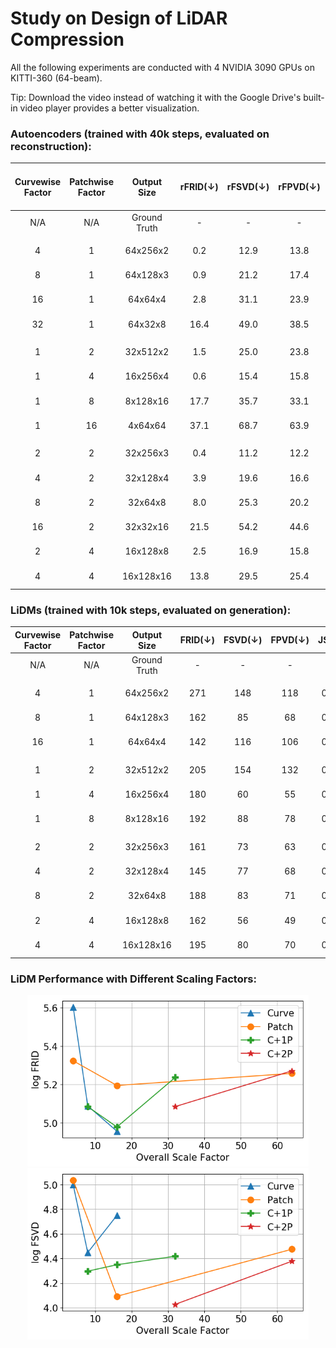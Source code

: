 # Study on Design of LiDAR Compression 

All the following experiments are conducted with 4 NVIDIA 3090 GPUs on KITTI-360 (64-beam).

Tip: Download the video instead of watching it with the Google Drive's built-in video player provides a better visualization.

### Autoencoders (trained with 40k steps, evaluated on reconstruction):

| Curvewise <br/> Factor | Patchwise <br/> Factor | Output <br/> Size | rFRID(↓) | rFSVD(↓) | rFPVD(↓) | CD(↓) | EMD(↓) | #Params (M) |                                                Directory                                                |                                                                                Visualization of Reconstruction (val)                                                                                 |
|:----------------------:|:----------------------:|:-----------------:|:--------:|:--------:|:--------:|:-----:|:------:|:-----------:|:-------------------------------------------------------------------------------------------------------:|:----------------------------------------------------------------------------------------------------------------------------------------------------------------------------------------------------:|
|          N/A           |          N/A           |   Ground Truth    |    -     |    -     |    -     |   -   |   -    |      -      |                                                    -                                                    | [Range Image](https://drive.google.com/file/d/1wAtQSlVwF2jCpcL3zbXlk2lGUYzo1GBf/view?usp=sharing), [Point Cloud](https://drive.google.com/file/d/1iHIB7Jw-WS0D_hXgQSOyyDyWCmPVR-6k/view?usp=sharing) |
|                        |                        |                   |          |          |          |       |        |             |                                                                                                         |                                                                                                                                                                                                      |
|           4            |           1            |     64x256x2      |   0.2    |   12.9   |   13.8   | 0.069 | 0.151  |    9.52     | [Google Drive](https://drive.google.com/drive/folders/1bLGigdh3oNBTfskdX5yisqJ3fd99wFnR?usp=drive_link) | [Range Image](https://drive.google.com/file/d/1w7slbsRjlU4kb0kl6LyjX-JojJvoWQhG/view?usp=sharing), [Point Cloud](https://drive.google.com/file/d/17ewPXoRMeA_HsvEOznsvxy3d6iKk7hC2/view?usp=sharing) |
|           8            |           1            |     64x128x3      |   0.9    |   21.2   |   17.4   | 0.141 | 0.230  |    10.76    |  [Google Drive](https://drive.google.com/drive/folders/1qPCPJC9TsIEO2UaZqurPu99m4syzfzuq?usp=sharing)   | [Range Image](https://drive.google.com/file/d/17kukYFlJY40_cVBuWXMLHiMe7ls2OLNh/view?usp=sharing), [Point Cloud](https://drive.google.com/file/d/116IXDMgrWn6OHtyEYIo6aM1ARloX3BWF/view?usp=sharing) |
|           16           |           1            |      64x64x4      |   2.8    |   31.1   |   23.9   | 0.220 | 0.265  |    12.43    |  [Google Drive](https://drive.google.com/drive/folders/1IHm3KlwG4lQAa9Ygt3WRUPfDxAQ1Tjia?usp=sharing)   | [Range Image](https://drive.google.com/file/d/12TKyoajTiU_hr1MAdK2PNveddorCshG4/view?usp=sharing), [Point Cloud](https://drive.google.com/file/d/18NCV7JoR3W1COaPH96a1ozbh8-58eT6n/view?usp=sharing) |
|           32           |           1            |      64x32x8      |   16.4   |   49.0   |   38.5   | 0.438 | 0.344  |    13.72    |  [Google Drive](https://drive.google.com/drive/folders/1CnUGOoAZDrSbDG3DjVx5pcouAT5WQTGN?usp=sharing)   | [Range Image](https://drive.google.com/file/d/1S2DPHfWAljKZrHJlPHIvxAPK2-rpdJ_J/view?usp=sharing), [Point Cloud](https://drive.google.com/file/d/1yx8V4Qav7sCigcfSHrrrJQOFF-s2PryV/view?usp=sharing) |
|                        |                        |                   |          |          |          |       |        |             |                                                                                                         |                                                                                                                                                                                                      |
|           1            |           2            |     32x512x2      |   1.5    |   25.0   |   23.8   | 0.096 | 0.178  |    2.87     |  [Google Drive](https://drive.google.com/drive/folders/16OLfvexGSuOO8zNxkVLvY6rglvLn3HRG?usp=sharing)   | [Range Image](https://drive.google.com/file/d/1tPPD2Pnn_6ge3x2yoJXhkDhe0Wi5Qxhw/view?usp=sharing), [Point Cloud](https://drive.google.com/file/d/1Xjg0ckVb208BFEgbv4VQtV-fVraEXUNC/view?usp=sharing) |
|           1            |           4            |     16x256x4      |   0.6    |   15.4   |   15.8   | 0.142 | 0.233  |    12.45    |  [Google Drive](https://drive.google.com/drive/folders/1ArTAar3UM-7eBmkGb2bqDF0MVW6GL0az?usp=sharing)   | [Range Image](https://drive.google.com/file/d/1Q_ZTRKyDOAmP314p9B6Cip79mc-FJ2se/view?usp=sharing), [Point Cloud](https://drive.google.com/file/d/1-t9zvSrov1OsF_WEIBqH3xkLzTJfxRBr/view?usp=sharing) |
|           1            |           8            |     8x128x16      |   17.7   |   35.7   |   33.1   | 0.384 | 0.327  |    15.78    |  [Google Drive](https://drive.google.com/drive/folders/1Ol2P6ZYYFjEImLAhIhY8iR_G6bLKI4Yx?usp=sharing)   | [Range Image](https://drive.google.com/file/d/14hPy2utsaxwPxW5PA7gO7ak7f-lcd-X5/view?usp=sharing), [Point Cloud](https://drive.google.com/file/d/1izj-_1hFkdaRCg2qUzkXByfCD-vBd_1M/view?usp=sharing) |
|           1            |           16           |      4x64x64      |   37.1   |   68.7   |   63.9   | 0.699 | 0.416  |    16.25    |  [Google Drive](https://drive.google.com/drive/folders/1_vihPf9xgnr4Zib-dYNUZ1n6kTMxT3rG?usp=sharing)   | [Range Image](https://drive.google.com/file/d/1G7evMm3H6WvbHFhBlCa8wxPzwVC3q-8H/view?usp=sharing), [Point Cloud](https://drive.google.com/file/d/1IdBrEpCIugvxVHyNOsNIg8Y8ZBWrHcWL/view?usp=sharing) |
|                        |                        |                   |          |          |          |       |        |             |                                                                                                         |                                                                                                                                                                                                      |
|           2            |           2            |     32x256x3      |   0.4    |   11.2   |   12.2   | 0.094 | 0.199  |    13.09    |  [Google Drive](https://drive.google.com/drive/folders/1SdFEtMGRE9Oi23jlDrtebslc5hxhYLBQ?usp=sharing)   | [Range Image](https://drive.google.com/file/d/1Ac4jVB6RkqMwV1fZcPGDyQhR3eE_Zj6C/view?usp=sharing), [Point Cloud](https://drive.google.com/file/d/1pg2ezSmXiu3ensvj564JIy6CpB46uZm7/view?usp=sharing) |
|           4            |           2            |     32x128x4      |   3.9    |   19.6   |   16.6   | 0.197 | 0.236  |    14.35    |  [Google Drive](https://drive.google.com/drive/folders/1uWlZPiU9Jw4TFfvI4Avi4r0bEyJ9kw4i?usp=sharing)   | [Range Image](https://drive.google.com/file/d/1yZGqe_DcDXew3JabnN4T1-P27ZlscHba/view?usp=sharing), [Point Cloud](https://drive.google.com/file/d/1i_q6gVY4gMtzKYlhlMQ9QrRql73VX05j/view?usp=sharing) |
|           8            |           2            |      32x64x8      |   8.0    |   25.3   |   20.2   | 0.277 | 0.294  |    16.06    |  [Google Drive](https://drive.google.com/drive/folders/1Z9B7PjR5SlgAl2WLGmIPxiYTzmo17J--?usp=sharing)   | [Range Image](https://drive.google.com/file/d/1HVqFbIE1lgotDplc8x7_hJkSU5vLtbRN/view?usp=sharing), [Point Cloud](https://drive.google.com/file/d/1jSYWZMmPelmfWpVa7V5f2Byr9vN2BKXo/view?usp=sharing) | 
|           16           |           2            |     32x32x16      |   21.5   |   54.2   |   44.6   | 0.491 | 0.371  |    17.44    |  [Google Drive](https://drive.google.com/drive/folders/1jBaEiAymHACWTdy_GbYOiG9e-GFVkIfe?usp=sharing)   | [Range Image](https://drive.google.com/file/d/1flAzjRLcl5Jtc_T--GbbomKWi42DvW9v/view?usp=sharing), [Point Cloud](https://drive.google.com/file/d/1zfMzu6NFeLJhR1YPU28k7vPy1GX-80QT/view?usp=sharing) |
|           2            |           4            |     16x128x8      |   2.5    |   16.9   |   15.8   | 0.205 | 0.273  |    15.07    |  [Google Drive](https://drive.google.com/drive/folders/1w-4bF4yORsot6xb5ia95RXWhfHrfpK0T?usp=sharing)   | [Range Image](https://drive.google.com/file/d/1rm0sviRg4LfImgWVCi6THi3pHF4kFccH/view?usp=sharing), [Point Cloud](https://drive.google.com/file/d/1gPKB2zj44oLLEBuUXU8uiaXIcSWpyMOi/view?usp=sharing) |
|           4            |           4            |     16x128x16     |   13.8   |   29.5   |   25.4   | 0.341 | 0.317  |    16.86    |  [Google Drive](https://drive.google.com/drive/folders/1_hY52mbKy4t3U5eWQ4Stq-3wZX1FPXXz?usp=sharing)   | [Range Image](https://drive.google.com/file/d/1ldMRXfUtFNBtjCCc-KYR311dQvCmn0EF/view?usp=sharing), [Point Cloud](https://drive.google.com/file/d/129WcZXW3b6e4UMxZ9x4XCR3BlaKw1Vec/view?usp=sharing) |

### LiDMs (trained with 10k steps, evaluated on generation):


| Curvewise <br/> Factor | Patchwise <br/> Factor | Output <br/> Size | FRID(↓) | FSVD(↓) | FPVD(↓) | JSD(↓) | MMD(10$^-4$,↓) |                                                Directory                                                |
|:----------------------:|:----------------------:|:-----------------:|:-------:|:-------:|:-------:|:------:|:--------------:|:-------------------------------------------------------------------------------------------------------:|
|          N/A           |          N/A           |   Ground Truth    |    -    |    -    |    -    |   -    |       -        |                                                                                                         |
|                        |                        |                   |         |         |         |        |                |                                                                                                         |
|           4            |           1            |     64x256x2      |   271   |   148   |   118   | 0.262  |      5.33      | [Google Drive](https://drive.google.com/drive/folders/1_bf9apVwhhmyaYiUPO5vE1t6Tqwbj2dq?usp=drive_link) |
|           8            |           1            |     64x128x3      |   162   |   85    |   68    | 0.234  |      5.03      | [Google Drive](https://drive.google.com/drive/folders/1M_NVgHNWbWDe6vOMML4ZpoO7-alKGGBl?usp=drive_link) |
|           16           |           1            |      64x64x4      |   142   |   116   |   106   | 0.232  |      5.15      | [Google Drive](https://drive.google.com/drive/folders/19DkZhHhVj7oa7XITXbdcNLGqqDkfjri-?usp=drive_link) |
|                        |                        |                   |         |         |         |        |                |                                                                                                         |
|           1            |           2            |     32x512x2      |   205   |   154   |   132   | 0.248  |      6.15      | [Google Drive](https://drive.google.com/drive/folders/1l5VZRImWDZttHIgM5A6heWjSYocoeujq?usp=drive_link) |
|           1            |           4            |     16x256x4      |   180   |   60    |   55    | 0.230  |      5.34      | [Google Drive](https://drive.google.com/drive/folders/1sg0iVMFf7EnAcUvpxq57kx7Y2D0Pclq7?usp=drive_link) |
|           1            |           8            |     8x128x16      |   192   |   88    |   78    | 0.243  |      5.14      | [Google Drive](https://drive.google.com/drive/folders/163yiMd3nEey6igZWk2ldegdlGtJhRppf?usp=drive_link) |
|                        |                        |                   |         |         |         |        |                |                                                                                                         |
|           2            |           2            |     32x256x3      |   161   |   73    |   63    | 0.228  |      5.44      | [Google Drive](https://drive.google.com/drive/folders/1cP-ghlv996glNHewCF01iU5lHy9iOgQO?usp=drive_link) |
|           4            |           2            |     32x128x4      |   145   |   77    |   68    | 0.222  |      5.10      | [Google Drive](https://drive.google.com/drive/folders/1zQf3_fFlp8r2b34ZySpHU4Nd1ilIDqRz?usp=drive_link) |
|           8            |           2            |      32x64x8      |   188   |   83    |   71    | 0.228  |      5.33      | [Google Drive](https://drive.google.com/drive/folders/1EXK5tw95LOKqxclFNdIbc6qQ7H-whRKp?usp=drive_link) | 
|           2            |           4            |     16x128x8      |   162   |   56    |   49    | 0.228  |      4.82      | [Google Drive](https://drive.google.com/drive/folders/1JIQTswdJ3s4b_w1BHv6WWFs29fTswgRy?usp=drive_link) |
|           4            |           4            |     16x128x16     |   195   |   80    |   70    | 0.240  |      5.84      | [Google Drive](https://drive.google.com/drive/folders/1F47aSmU2CnWSx8mWZ1ICnKftgIUgpW58?usp=drive_link) |



### LiDM Performance with Different Scaling Factors:

<p align="center">
<img src=assets/lidm_frid.png width="450"/>
<img src=assets/lidm_fsvd.png width="450"/>
</p>
